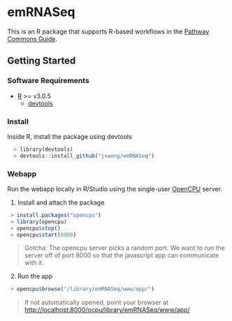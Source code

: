 # emRNASeq

This is an R package that supports R-based workflows in the [Pathway Commons Guide]().

## Getting Started

### Software Requirements

- [R](https://cran.r-project.org/) >= v3.0.5
  - [devtools](https://cran.r-project.org/web/packages/devtools/index.html)

### Install

Inside R, install the package using devtools

```r
  > library(devtools)
  > devtools::install_github("jvwong/emRNASeq")
```

### Webapp

Run the webapp locally in R/Studio using the single-user [OpenCPU](https://cran.r-project.org/web/packages/opencpu/index.html) server.

1. Install and attach the package

  ```r
   > install.packages("opencpu")
   > library(opencpu)
   > opencpu$stop()
   > opencpu$start(8000)
  ```

  > Gotcha: The opencpu server picks a random port. We want to run the server off of port 8000 so that the javascript app can communicate with it.

2. Run the app

  ```r
   > opencpu$browse("/library/emRNASeq/www/app/")
  ```

  > If not automatically opened, point your browser at [http://localhost:8000/ocpu/library/emRNASeq/www/app/](http://localhost:8000/ocpu/library/emRNASeq/www/app/)
